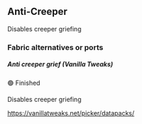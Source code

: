 ## Anti-Creeper

Disables creeper griefing  

### Fabric alternatives or ports

##### Anti creeper grief (Vanilla Tweaks)

:green_circle: Finished

Disables creeper griefing

https://vanillatweaks.net/picker/datapacks/